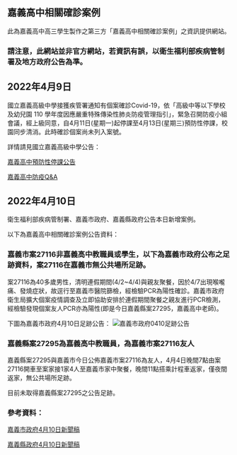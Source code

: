 ## 嘉義高中相關確診案例

此為嘉義高中高三學生製作之第三方「嘉義高中相關確診案例」之資訊提供網站。

### 請注意，此網站並非官方網站，若資訊有誤，以衛生福利部疾病管制署及地方政府公告為準。

## 2022年4月9日

國立嘉義高級中學接獲疾管署通知有個案確診Covid-19，依「高級中等以下學校及幼兒園 110 學年度因應嚴重特殊傳染性肺炎防疫管理指引」，緊急召開防疫小組會議，經上級同意，自4月11日(星期一)起停課至4月13日(星期三)預防性停課，校園同步清消。此時確診個案尚未列入案號。

詳情請見國立嘉義高級中學公告：

[嘉義高中預防性停課公告](https://www.cysh.cy.edu.tw/p/406-1008-46512,r12.php)

[嘉義高中防疫Q&A](https://www.cysh.cy.edu.tw/app/index.php?Action=downloadfile&file=WVhSMFlXTm9MelV4TDNCMFlWODBNell3T0Y4ME16VTFNVGhmTVRBMk56UXVjR1Jt&fname=OO54USWXUS40VXHHA404RK14RKNKOOICQOUW4020VX05FG40ZWROLOB4WWOOA0OKWW54UXZXDG0405XTMOPKTS34OPB0GCGCLPYTXW50XWB4CDOO140024DCGCLK0115JCLKSXHGTWFGSWHCUS30A110)

## 2022年4月10日

衛生福利部疾病管制署、嘉義市政府、嘉義縣政府公告本日新增案例。

以下為嘉義高中相關確診案例公告資料：

### 嘉義市案27116非嘉義高中教職員或學生，以下為嘉義市政府公布之足跡資料，案27116在嘉義市無公共場所足跡。

案27116為40多歲男性，清明連假期間(4/2~4/4)與親友聚餐，因於4/7出現喉嚨痛、發燒症狀，故逕行至嘉義市醫院篩檢，經檢驗PCR為陽性確診。嘉義市政府衛生局擴大個案疫情調查及立即協助安排於連假期間聚餐之親友進行PCR檢測，經檢驗發現個案友人PCR亦為陽性(即是今日嘉義縣案27295，嘉義高中老師)。

下圖為嘉義市政府4月10日足跡公告：
![嘉義市政府0410足跡公告](https://user-images.githubusercontent.com/99020504/162608586-b40a6b45-6f58-4d07-a97c-606cab2fa2ed.jpg)



### 嘉義縣案27295為嘉義高中教職員，為嘉義市案27116友人

嘉義縣案27295與嘉義市今日公佈嘉義市案27116為友人，4月4日晚間7點由案27116開車至案家接1家4人至嘉義市家中聚餐，晚間11點搭乘計程車返家，僅夜間返家，無公共場所足跡。

目前未取得嘉義縣案27295之公告足跡。


### 參考資料：

[嘉義市政府4月10日新聞稿](https://www.chiayi.gov.tw/News_Content.aspx?n=454&sms=9149&s=639411)

[嘉義縣政府4月10日新聞稿](https://www.cyhg.gov.tw/News_Content.aspx?n=20C1A3DAF6A74FCE&sms=CA3FB4291106E1D9&s=1B3FCFACA3BA612B)
